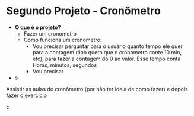 # Segundo Projeto - Cronômetro

-  **O que é o projeto?**
   -  Fazer um cronometro
   -  Como funciona um cronometro:
      -  Vou precisar perguntar para o usuário quanto tempo ele quer para a contagem (tipo quero que o cronometro conte 10 min, etc), para fazer a contagem do 0 ao valor. Esse tempo conta Horas, minutos, segundos
      -  Vou precisar
-  s


Assistir as aulas do cronômetro (por não ter ideia de como fazer) e depois fazer o exercício

ç